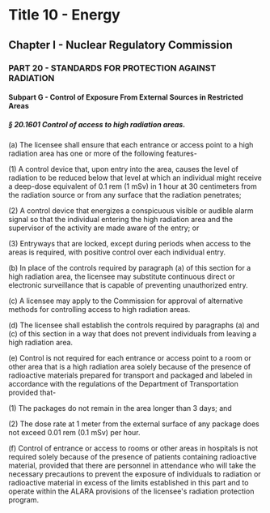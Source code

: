 
# Title 10 - Energy
## Chapter I - Nuclear Regulatory Commission
### PART 20 - STANDARDS FOR PROTECTION AGAINST RADIATION
#### Subpart G - Control of Exposure From External Sources in Restricted Areas
##### § 20.1601 Control of access to high radiation areas.

(a) The licensee shall ensure that each entrance or access point to a high radiation area has one or more of the following features-

(1) A control device that, upon entry into the area, causes the level of radiation to be reduced below that level at which an individual might receive a deep-dose equivalent of 0.1 rem (1 mSv) in 1 hour at 30 centimeters from the radiation source or from any surface that the radiation penetrates;

(2) A control device that energizes a conspicuous visible or audible alarm signal so that the individual entering the high radiation area and the supervisor of the activity are made aware of the entry; or

(3) Entryways that are locked, except during periods when access to the areas is required, with positive control over each individual entry.

(b) In place of the controls required by paragraph (a) of this section for a high radiation area, the licensee may substitute continuous direct or electronic surveillance that is capable of preventing unauthorized entry.

(c) A licensee may apply to the Commission for approval of alternative methods for controlling access to high radiation areas.

(d) The licensee shall establish the controls required by paragraphs (a) and (c) of this section in a way that does not prevent individuals from leaving a high radiation area.

(e) Control is not required for each entrance or access point to a room or other area that is a high radiation area solely because of the presence of radioactive materials prepared for transport and packaged and labeled in accordance with the regulations of the Department of Transportation provided that-

(1) The packages do not remain in the area longer than 3 days; and

(2) The dose rate at 1 meter from the external surface of any package does not exceed 0.01 rem (0.1 mSv) per hour.

(f) Control of entrance or access to rooms or other areas in hospitals is not required solely because of the presence of patients containing radioactive material, provided that there are personnel in attendance who will take the necessary precautions to prevent the exposure of individuals to radiation or radioactive material in excess of the limits established in this part and to operate within the ALARA provisions of the licensee's radiation protection program.
